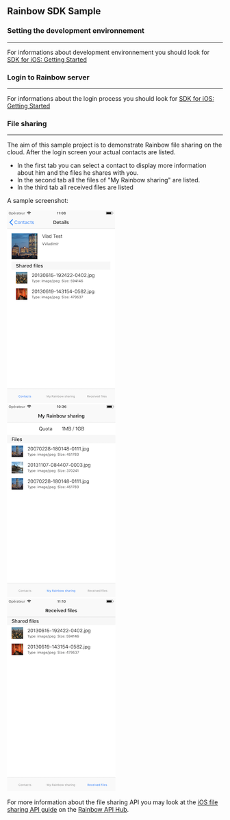 ## Rainbow SDK Sample

### Setting the development environnement 
---
For informations about development environnement you should look for [SDK for iOS: Getting Started](https://hub.openrainbow.com/#/documentation/doc/sdk/ios/guides/Getting_Started)

### Login to Rainbow server
---
For informations about the login process you should look for [SDK for iOS: Getting Started](https://hub.openrainbow.com/#/documentation/doc/sdk/ios/guides/Getting_Started)

### File sharing
---
The aim of this sample project is to demonstrate Rainbow file sharing on the cloud. After the login screen your actual contacts are listed.

- In the first tab you can select a contact to display more information about him and the files he shares with you. 
- In the second tab all the files of "My Rainbow sharing" are listed.
- In the third tab all received files are listed

A sample screenshot:

![screenshot](screenshot.png) ![screenshot2](screenshot2.png) ![screenshot3](screenshot3.png)

For more information about the file sharing API you may look at the [iOS file sharing API guide](https://hub.openrainbow.com/#/documentation/doc/sdk/ios/api/File_Sharing) on the [Rainbow API Hub](https://hub.openrainbow.com/).

